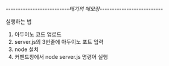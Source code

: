 *--------------------------태기의 메모장--------------------------*

실행하는 법

1. 아두이노 코드 업로드
2. server.js의 3번줄에 아두이노 포트 입력
3. node 설치 
4. 커멘드창에서 node server.js 명령어 실행